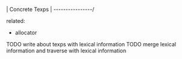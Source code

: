 | Concrete Texps |
\----------------/

related:
- allocator

TODO write about texps with lexical information
TODO merge lexical information and traverse with lexical information
